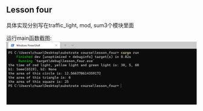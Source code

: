 ## Lesson four

具体实现分别写在traffic_light, mod, sum3个模块里面

运行main函数截图:  
 ![image](https://github.com/newship/lesson_four/blob/master/screenshot/screenshot.png)
